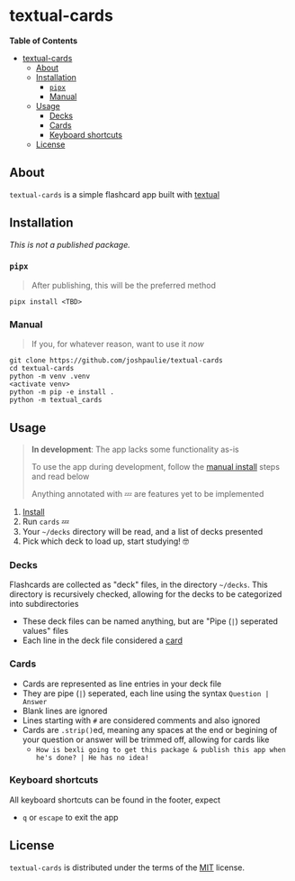 # textual-cards

<!-- [![PyPI - Version](https://img.shields.io/pypi/v/textual-cards.svg)](https://pypi.org/project/textual-cards)
[![PyPI - Python Version](https://img.shields.io/pypi/pyversions/textual-cards.svg)](https://pypi.org/project/textual-cards) -->
**Table of Contents**

- [textual-cards](#textual-cards)
  - [About](#about)
  - [Installation](#installation)
    - [`pipx`](#pipx)
    - [Manual](#manual)
  - [Usage](#usage)
    - [Decks](#decks)
    - [Cards](#cards)
    - [Keyboard shortcuts](#keyboard-shortcuts)
  - [License](#license)

## About
`textual-cards` is a simple flashcard app built with [textual](https://github.com/Textualize/textual)

## Installation
_This is not a published package._

### `pipx`
> After publishing, this will be the preferred method
```console
pipx install <TBD>
```

### Manual
> If you, for whatever reason, want to use it *now*
```console
git clone https://github.com/joshpaulie/textual-cards
cd textual-cards
python -m venv .venv
<activate venv>
python -m pip -e install .
python -m textual_cards
```

## Usage
> **In development**: The app lacks some functionality as-is
> 
> To use the app during development, follow the [manual install](#manual) steps and read below
> 
> Anything annotated with 💤 are features yet to be implemented

1. [Install](#installation)
2. Run `cards` 💤
3. Your `~/decks` directory will be read, and a list of decks presented
4. Pick which deck to load up, start studying! 🤓

### Decks
Flashcards are collected as "deck" files, in the directory `~/decks`. This directory is recursively checked, allowing for the decks to be categorized into subdirectories

- These deck files can be named anything, but are "Pipe (`|`) seperated values" files
- Each line in the deck file considered a [card](#cards)

### Cards
- Cards are represented as line entries in your deck file
- They are pipe (`|`) seperated, each line using the syntax `Question | Answer`
- Blank lines are ignored
- Lines starting with `#` are considered comments and also ignored
- Cards are `.strip()`ed, meaning any spaces at the end or begining of your question or answer will be trimmed off, allowing for cards like
  - `How is bexli going to get this package & publish this app when he's done? | He has no idea!`

### Keyboard shortcuts
All keyboard shortcuts can be found in the footer, expect
- `q` or `escape` to exit the app

## License
`textual-cards` is distributed under the terms of the [MIT](https://spdx.org/licenses/MIT.html) license.
